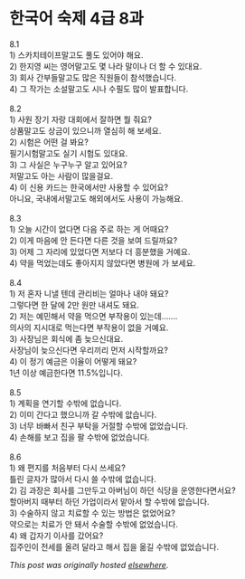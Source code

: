 # 한국어 숙제 4급 8과

<p>8.1<br>1) &#49828;&#52852;&#52824;&#53580;&#51060;&#54532;&#47568;&#44256;&#46020; &#54400;&#46020; &#51080;&#50612;&#50556; &#54644;&#50836;.<br>2) &#54620;&#51648;&#50689; &#50472;&#45716; &#50689;&#50612;&#47568;&#44256;&#46020; &#47751; &#45208;&#46972; &#47568;&#51060;&#45208; &#45908; &#54624; &#49688; &#51080;&#45824;&#50836;.<br>3) &#54924;&#49324; &#44036;&#48512;&#46308;&#47568;&#44256;&#46020; &#47566;&#51008; &#51649;&#50896;&#46308;&#51060; &#52280;&#49437;&#54664;&#49845;&#45768;&#45796;.<br>4) &#44536; &#51089;&#44032;&#45716; &#49548;&#49444;&#47568;&#44256;&#46020; &#49884;&#45208; &#49688;&#54596;&#46020; &#47566;&#51060; &#48156;&#54364;&#54633;&#45768;&#45796;.<br><br>8.2<br>1) &#49324;&#50896; &#51109;&#44592; &#51088;&#46993; &#45824;&#54924;&#50640;&#49436; &#51096;&#54616;&#47732; &#47960; &#51480;&#50836;?<br>&#49345;&#54408;&#47568;&#44256;&#46020; &#49345;&#44552;&#51060; &#51080;&#51004;&#45768;&#44620; &#50676;&#49900;&#55176; &#54644; &#48372;&#49464;&#50836;.<br>2) &#49884;&#54744;&#51008; &#50612;&#46500; &#44152; &#48400;&#50836;?<br>&#54596;&#44592;&#49884;&#54744;&#47568;&#44256;&#46020; &#49892;&#44592; &#49884;&#54744;&#46020; &#51080;&#45824;&#50836;.<br>3) &#44536; &#49324;&#49892;&#51008; &#45572;&#44396;&#45572;&#44396; &#50508;&#44256; &#51080;&#50612;&#50836;?<br>&#51200;&#47568;&#44256;&#46020; &#50500;&#45716; &#49324;&#46988;&#51060; &#47566;&#51012;&#44152;&#50836;.<br>4) &#51060; &#49888;&#50857; &#52852;&#46300;&#45716; &#54620;&#44397;&#50640;&#49436;&#47564; &#49324;&#50857;&#54624; &#49688; &#51080;&#50612;&#50836;?<br>&#50500;&#45768;&#50836;, &#44397;&#45236;&#50640;&#49436;&#47568;&#44256;&#46020; &#54644;&#50808;&#50640;&#49436;&#46020; &#49324;&#50857;&#51060; &#44032;&#45733;&#54644;&#50836;.<br><br>8.3<br>1) &#50724;&#45720; &#49884;&#44036;&#51060; &#50630;&#45796;&#47732; &#45796;&#51020; &#51452;&#47196; &#54616;&#45716; &#44172; &#50612;&#46412;&#50836;?<br>2) &#51060;&#44172; &#47560;&#51020;&#50640; &#50504; &#46304;&#45796;&#47732; &#45796;&#47480; &#44163;&#51012; &#48372;&#50668; &#46300;&#47540;&#44620;&#50836;?<br>3) &#50612;&#51228; &#44536; &#51088;&#47532;&#50640; &#51080;&#50632;&#45796;&#47732; &#51200;&#48372;&#45796; &#45908; &#55141;&#48516;&#54664;&#51012; &#44144;&#50696;&#50836;.<br>4) &#50557;&#51012; &#47673;&#50632;&#45716;&#45936;&#46020; &#51339;&#50500;&#51648;&#51648; &#50506;&#50520;&#45796;&#47732; &#48337;&#50896;&#50640; &#44032; &#48372;&#49464;&#50836;.<br><br>8.4<br>1) &#51200; &#54844;&#51088; &#45768;&#45244; &#53584;&#45936; &#44288;&#47532;&#48708;&#45716; &#50620;&#47560;&#45208; &#45236;&#50556; &#46076;&#50836;?<br>&#44536;&#47111;&#45796;&#47732; &#54620; &#45804;&#50640; 2&#47564; &#50896;&#47564; &#45236;&#49492;&#46020; &#46076;&#50836;.<br>2) &#51200;&#45716; &#50696;&#48124;&#54644;&#49436; &#50557;&#51012; &#47673;&#51004;&#47732; &#48512;&#51089;&#50857;&#51060; &#51080;&#45716;&#45936;.......<br>&#51032;&#49324;&#51032; &#51648;&#49884;&#45824;&#47196; &#47673;&#45716;&#45796;&#47732; &#48512;&#51089;&#50857;&#51060; &#50630;&#51012; &#44144;&#50696;&#50836;.<br>3) &#49324;&#51109;&#45784;&#51008; &#54924;&#49885;&#50640; &#51328; &#45734;&#51004;&#49888;&#45824;&#50836;.<br>&#49324;&#51109;&#45784;&#51060; &#45734;&#51004;&#49888;&#45796;&#47732; &#50864;&#47532;&#45180;&#47532; &#47676;&#51200; &#49884;&#51089;&#54624;&#44620;&#50836;?<br>4) &#51060; &#51221;&#44592; &#50696;&#44552;&#51008; &#51060;&#50984;&#51060; &#50612;&#46523;&#44172; &#46076;&#50836;?<br>1&#45380; &#51060;&#49345; &#50696;&#44552;&#54620;&#45796;&#47732; 11.5%&#51077;&#45768;&#45796;.<br><br>8.5<br>1) &#44228;&#54925;&#51012; &#50672;&#44592;&#54624; &#49688;&#48150;&#50640; &#50630;&#49845;&#45768;&#45796;.<br>2) &#51060;&#48120; &#44036;&#45796;&#44256; &#54664;&#51004;&#45768;&#44620; &#44040; &#49688;&#48150;&#50640; &#50518;&#49845;&#45768;&#45796;.<br>3) &#45320;&#47924; &#48148;&#48736;&#49436; &#52828;&#44396; &#48512;&#53441;&#51012; &#44144;&#51208;&#54624; &#49688;&#48150;&#50640; &#50630;&#50632;&#49845;&#45768;&#45796;.<br>4) &#49552;&#54644;&#47484; &#48372;&#44256; &#51665;&#51012; &#54036; &#49688;&#48150;&#50640; &#50630;&#50632;&#49845;&#45768;&#45796;.<br><br>8.6<br>1) &#50780; &#54200;&#51648;&#47484; &#52376;&#51020;&#48512;&#53552; &#45796;&#49884; &#50416;&#49464;&#50836;?<br>&#53952;&#47536; &#44544;&#51088;&#44032; &#47566;&#50500;&#49436; &#45796;&#49884; &#50424; &#49688;&#48150;&#50640; &#50630;&#49845;&#45768;&#45796;.<br>2) &#44608; &#44284;&#51109;&#51008; &#54924;&#49324;&#47484; &#44536;&#47564;&#46160;&#44256; &#50500;&#48260;&#45784;&#51060; &#54616;&#45912; &#49885;&#45817;&#51012; &#50868;&#50689;&#54620;&#45796;&#47732;&#49436;&#50836;?<br>&#54624;&#50500;&#48260;&#51648; &#46412;&#48512;&#53552; &#54616;&#45912; &#44032;&#50629;&#51060;&#46972;&#49436; &#47585;&#50500;&#49436; &#54624; &#49688;&#48150;&#50640; &#50518;&#49845;&#45768;&#45796;.<br>3) &#49688;&#49696;&#54616;&#51648; &#50506;&#44256; &#52824;&#47308;&#54624; &#49688; &#51080;&#45716; &#48169;&#48277;&#51008; &#50630;&#50632;&#50612;&#50836;?<br>&#50557;&#51004;&#47196;&#45716; &#52824;&#47308;&#44032; &#50504; &#46076;&#49436; &#49688;&#49696;&#54624; &#49688;&#48150;&#50640; &#50630;&#50632;&#49845;&#45768;&#45796;.<br>4) &#50780; &#44049;&#51088;&#44592; &#51060;&#49324;&#47484; &#44052;&#50612;&#50836;?<br>&#51665;&#51452;&#51064;&#51060; &#51204;&#49464;&#47484; &#50732;&#47140; &#45804;&#46972;&#44256; &#54644;&#49436; &#51665;&#51012; &#50734;&#44600; &#49688;&#48150;&#50640; &#50630;&#50632;&#49845;&#45768;&#45796;.</p>


*This post was originally hosted [elsewhere](http://planspace.blogspot.com/2009/07/4-8.html).*
